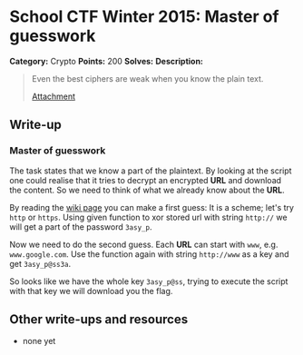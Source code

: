 # School CTF Winter 2015: Master of guesswork

**Category:** Crypto
**Points:** 200
**Solves:** 
**Description:**

> Even the best ciphers are weak when you know the plain text.
> 
> 
> [Attachment](./crypto_c94350c7bc3ccac4e6f44f46b4ba69086b73c4d0.py)


## Write-up

<div><h3>Master of guesswork</h3><p>The task states that we know a part of the plaintext. By looking at the script one could realise that it tries to decrypt an encrypted <strong>URL</strong> and download the content. So we need to think of what we already know about the <strong>URL</strong>.</p>
<p>By reading the <a href="https://en.wikipedia.org/wiki/Uniform_Resource_Identifier">wiki page</a> you can make a first guess: It is a scheme; let's try <code>http</code> or <code>https</code>. Using given function to xor stored url with string <code>http://</code> we will get a part of the password <code>3asy_p</code>.</p>
<p>Now we need to do the second guess. Each <strong>URL</strong> can start with <code>www</code>, e.g. <code>www.google.com</code>. Use the function again with string <code>http://www</code> as a key and get <code>3asy_p@ss3a</code>.</p>
<p>So looks like we have the whole key <code>3asy_p@ss</code>, trying to execute the script with that key we will download you the flag.</p></div>

## Other write-ups and resources

* none yet
